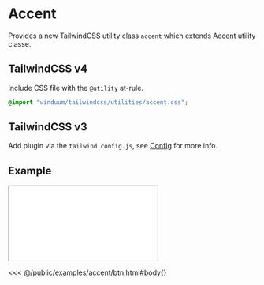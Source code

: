 # Accent
Provides a new TailwindCSS utility class `accent` which extends [Accent](https://tailwindcss.com/docs/accent) utility classe.

## TailwindCSS v4

Include CSS file with the `@utility` at-rule.

<ViewSourceGh path="tailwindcss/utilities/accent.css" />

```css
@import "winduum/tailwindcss/utilities/accent.css";
```

## TailwindCSS v3
Add plugin via the `tailwind.config.js`, see [Config](/docs/base/config#tailwind-css-v3) for more info.


## Example

<iframe onload="this.style.visibility = 'visible';" src="/examples/accent/btn.html"></iframe>

<<< @/public/examples/accent/btn.html#body{}

